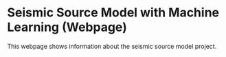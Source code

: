 # Seismic Source Model with Machine Learning (Webpage)
This webpage shows information about the seismic source model project.

